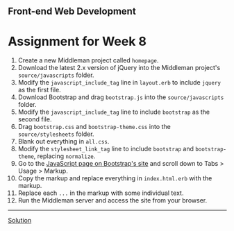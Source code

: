 ## Front-end Web Development
# Assignment for Week 8

1.  Create a new Middleman project called `homepage`.
2.  Download the latest 2.x version of jQuery into the Middleman project's `source/javascripts` folder.
3.  Modify the `javascript_include_tag` line in `layout.erb` to include `jquery` as the first file.
4.  Download Bootstrap and drag `bootstrap.js` into the `source/javascripts` folder.
5.  Modify the `javascript_include_tag` line to include `bootstrap` as the second file.
6.  Drag `bootstrap.css` and `bootstrap-theme.css` into the `source/stylesheets` folder.
7.  Blank out everything in `all.css`.
8.  Modify the `stylesheet_link_tag` line to include `bootstrap` and `bootstrap-theme`, replacing `normalize`.
9.  Go to the [JavaScript page on Bootstrap's site](http://getbootstrap.com/javascript/) and scroll down to Tabs > Usage > Markup.
10.  Copy the markup and replace everything in `index.html.erb` with the markup.
11.  Replace each `...` in the markup with some individual text.
11.  Run the Middleman server and access the site from your browser.

* * *

[Solution](solution/)
